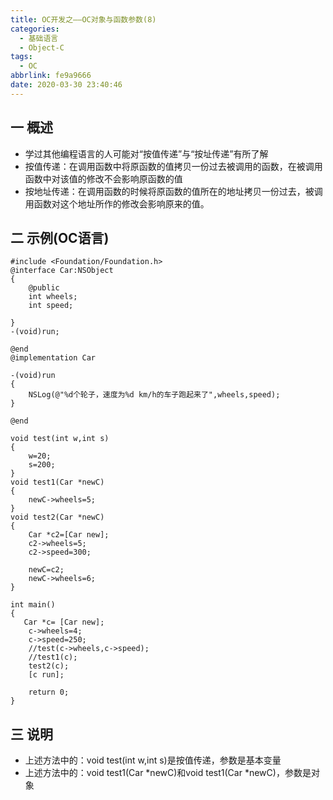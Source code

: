 ```yaml
---
title: OC开发之——OC对象与函数参数(8)
categories:
  - 基础语言
  - Object-C
tags:
  - OC
abbrlink: fe9a9666
date: 2020-03-30 23:40:46
---
```

## 一 概述

* 学过其他编程语言的人可能对“按值传递”与“按址传递”有所了解
* 按值传递：在调用函数中将原函数的值拷贝一份过去被调用的函数，在被调用函数中对该值的修改不会影响原函数的值
* 按地址传递：在调用函数的时候将原函数的值所在的地址拷贝一份过去，被调用函数对这个地址所作的修改会影响原来的值。

<!--more-->

## 二 示例(OC语言)

```
#include <Foundation/Foundation.h>
@interface Car:NSObject
{
    @public
    int wheels;
    int speed;
    
}
-(void)run;

@end
@implementation Car

-(void)run
{
    NSLog(@"%d个轮子，速度为%d km/h的车子跑起来了",wheels,speed);
}

@end

void test(int w,int s)
{
    w=20;
    s=200;
}
void test1(Car *newC)
{
    newC->wheels=5;
}
void test2(Car *newC)
{
    Car *c2=[Car new];
    c2->wheels=5;
    c2->speed=300;
    
    newC=c2;
    newC->wheels=6;
}

int main()
{
   Car *c= [Car new];
    c->wheels=4;
    c->speed=250;
    //test(c->wheels,c->speed);
    //test1(c);
    test2(c);
    [c run];
    
    return 0;
}

```

## 三 说明

* 上述方法中的：void test(int w,int s)是按值传递，参数是基本变量
* 上述方法中的：void test1(Car *newC)和void test1(Car *newC)，参数是对象